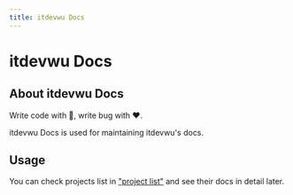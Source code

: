 ```yaml
---
title: itdevwu Docs
---
```


# itdevwu Docs

## About itdevwu Docs

Write code with 🤞, write bug with ❤️.

itdevwu Docs is used for maintaining itdevwu's docs.

## Usage

You can check projects list in ["project list"](/projects) and see their docs in detail later.